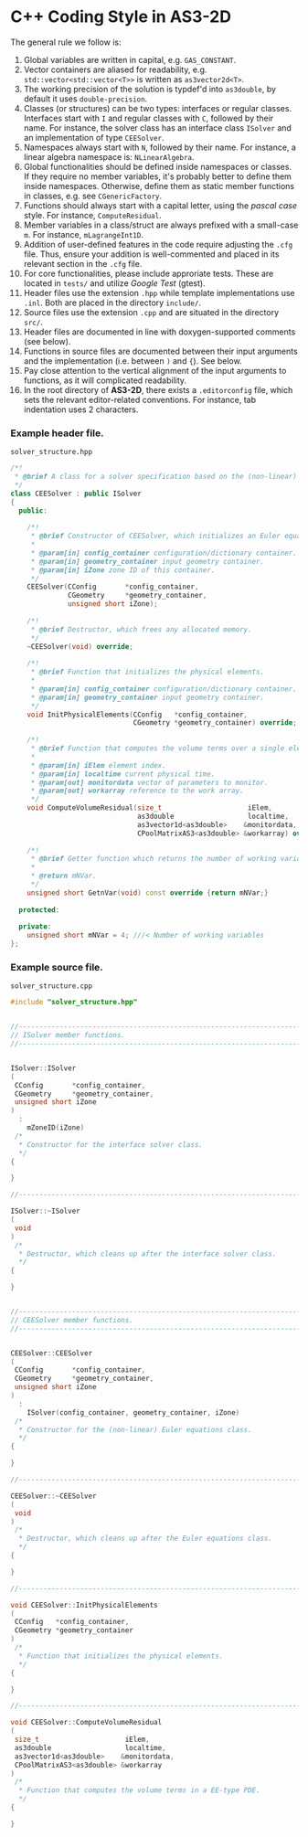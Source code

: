 C++ Coding Style in AS3-2D
===============

The general rule we follow is:

1. Global variables are written in capital, e.g. `GAS_CONSTANT`.
2. Vector containers are aliased for readability, e.g. `std::vector<std::vector<T>>` is written as `as3vector2d<T>`. 
3. The working precision of the solution is typdef'd into `as3double`, by default it uses `double-precision`.
4. Classes (or structures) can be two types: interfaces or regular classes. Interfaces start with `I` and regular classes with `C`, followed by their name. For instance, the solver class has an interface class `ISolver` and an implementation of type `CEESolver`.
5. Namespaces always start with `N`, followed by their name. For instance, a linear algebra namespace is: `NLinearAlgebra`.
6. Global functionalities should be defined inside namespaces or classes. If they require no member variables, it's probably better to define them inside namespaces. Otherwise, define them as static member functions in classes, e.g. see `CGenericFactory`.
7. Functions should always start with a capital letter, using the *pascal case* style. For instance, `ComputeResidual`.
8. Member variables in a class/struct are always prefixed with a small-case `m`. For instance, `mLagrangeInt1D`. 
9. Addition of user-defined features in the code require adjusting the `.cfg` file. Thus, ensure your addition is well-commented and placed in its relevant section in the `.cfg` file.
10. For core functionalities, please include approriate tests. These are located in `tests/` and utilize *Google Test* (gtest).
11. Header files use the extension `.hpp` while template implementations use `.inl`. Both are placed in the directory `include/`.
12. Source files use the extension `.cpp` and are situated in the directory `src/`.
13. Header files are documented in line with doxygen-supported comments (see below).
14. Functions in source files are documented between their input arguments and the implementation (i.e. between `)` and `{`). See below.
15. Pay close attention to the vertical alignment of the input arguments to functions, as it will complicated readability. 
16. In the root directory of **AS3-2D**, there exists a `.editorconfig` file, which sets the relevant editor-related conventions. For instance, tab indentation uses 2 characters.


### Example header file.

``solver_structure.hpp``

```C++
/*!
 * @brief A class for a solver specification based on the (non-linear) Euler equations. 
 */
class CEESolver : public ISolver
{
  public:
  
    /*!
     * @brief Constructor of CEESolver, which initializes an Euler equations solver.
     *
     * @param[in] config_container configuration/dictionary container.
     * @param[in] geometry_container input geometry container.
     * @param[in] iZone zone ID of this container.
     */
    CEESolver(CConfig       *config_container,
              CGeometry     *geometry_container,
              unsigned short iZone);
    
    /*!
     * @brief Destructor, which frees any allocated memory.
     */
    ~CEESolver(void) override;
    
    /*!
     * @brief Function that initializes the physical elements.
     *
     * @param[in] config_container configuration/dictionary container.
     * @param[in] geometry_container input geometry container.
     */
    void InitPhysicalElements(CConfig   *config_container,
                              CGeometry *geometry_container) override;
    
    /*!
     * @brief Function that computes the volume terms over a single element, based on the EE equations.
     * 
     * @param[in] iElem element index.
     * @param[in] localtime current physical time.
     * @param[out] monitordata vector of parameters to monitor.
     * @param[out] workarray reference to the work array.
     */
    void ComputeVolumeResidual(size_t                     iElem,
                               as3double                  localtime,
                               as3vector1d<as3double>    &monitordata,
                               CPoolMatrixAS3<as3double> &workarray) override;
    
    /*!
     * @brief Getter function which returns the number of working variables.
     *
     * @return mNVar.
     */
    unsigned short GetnVar(void) const override {return mNVar;}
  
  protected:
  
  private:
  	unsigned short mNVar = 4; ///< Number of working variables
};
```


### Example source file.

``solver_structure.cpp``

```C++
#include "solver_structure.hpp"


//-----------------------------------------------------------------------------------
// ISolver member functions.
//-----------------------------------------------------------------------------------


ISolver::ISolver
(
 CConfig       *config_container,
 CGeometry     *geometry_container,
 unsigned short iZone
)
  :
    mZoneID(iZone)
 /*
  * Constructor for the interface solver class.
  */
{

}

//-----------------------------------------------------------------------------------

ISolver::~ISolver
(
 void
)
 /*
  * Destructor, which cleans up after the interface solver class. 
  */
{

}


//-----------------------------------------------------------------------------------
// CEESolver member functions.
//-----------------------------------------------------------------------------------


CEESolver::CEESolver
(
 CConfig       *config_container,
 CGeometry     *geometry_container,
 unsigned short iZone
)
  :
    ISolver(config_container, geometry_container, iZone)
 /*
  * Constructor for the (non-linear) Euler equations class.
  */
{

}

//-----------------------------------------------------------------------------------

CEESolver::~CEESolver
(
 void
)
 /*
  * Destructor, which cleans up after the Euler equations class.
  */
{

}

//-----------------------------------------------------------------------------------

void CEESolver::InitPhysicalElements
(
 CConfig   *config_container,
 CGeometry *geometry_container
)
 /*
  * Function that initializes the physical elements. 
  */
{

}

//-----------------------------------------------------------------------------------

void CEESolver::ComputeVolumeResidual
(
 size_t                     iElem,
 as3double                  localtime,
 as3vector1d<as3double>    &monitordata,
 CPoolMatrixAS3<as3double> &workarray
)
 /*
  * Function that computes the volume terms in a EE-type PDE. 
  */
{

}
```


